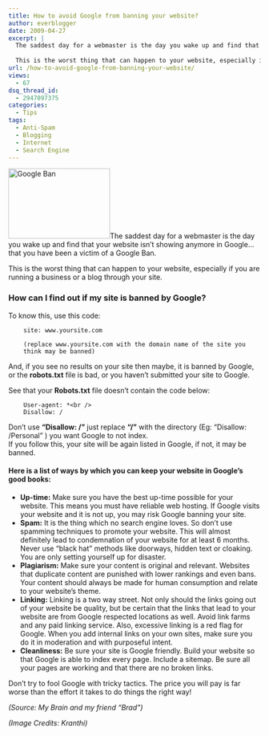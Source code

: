 ```yaml
---
title: How to avoid Google from banning your website?
author: everblogger
date: 2009-04-27
excerpt: |
  The saddest day for a webmaster is the day you wake up and find that your website isn’t showing anymore in Google... that you have been a victim of a Google Ban.
  
  This is the worst thing that can happen to your website, especially if you are running a business or a blog through your site.
url: /how-to-avoid-google-from-banning-your-website/
views:
  - 67
dsq_thread_id:
  - 2947097375
categories:
  - Tips
tags:
  - Anti-Spam
  - Blogging
  - Internet
  - Search Engine
---
```

<p style="text-align: left">
  <img class="size-full wp-image-6750 alignright" src="http://cdn.devilsworkshop.org/files/2009/04/untitled-2.jpg" alt="Google Ban" width="203" height="140" /><span>T</span>he saddest day for a webmaster is the day you wake up and find that your website isn’t showing anymore in Google&#8230; that you have been a victim of a Google Ban.
</p>

<p style="text-align: left">
  This is the worst thing that can happen to your website, especially if you are running a business or a blog through your site.
</p>

<h3 style="text-align: left">
  How can I find out if my site is banned by Google?
</h3>

<p style="text-align: left">
  To know this, use this code:
</p>

<p style="padding-left: 30px">
  <code>site: www.yoursite.com</code>
</p>

<p style="padding-left: 30px">
  <code>(replace www.yoursite.com with the domain name of the site you think may be banned) </code>
</p>

<p style="text-align: left">
  And, if you see no results on your site then maybe, it is banned by Google, or the <strong>robots.txt</strong> file is bad, or you haven&#8217;t submitted your site to Google.
</p>

<p style="text-align: left">
  See that your <strong>Robots.txt</strong> file doesn&#8217;t contain the code below:
</p>

<p style="text-align: left;padding-left: 30px">
  <code>User-agent: *&lt;br />
Disallow: /</code>
</p>

<p style="text-align: left">
  Don&#8217;t use <strong>&#8220;Disallow: /&#8221;</strong> just replace <strong> &#8220;/&#8221;</strong> with the directory (Eg: &#8220;Disallow: /Personal&#8221; ) you want Google to not index.<br /> If you follow this, your site will be again listed in Google, if not, it may be banned.
</p>

<h4 style="text-align: left">
  Here is a list of ways by which you can keep your website in Google’s good <strong>books:</strong>
</h4>

  * **Up-time:** Make sure you have the best up-time possible for your website. This means you must have reliable web hosting. If Google visits your website and it is not up, you may risk Google banning your site.
  * **Spam:** It is the thing which no search engine loves. So don&#8217;t use spamming techniques to promote your website. This will almost definitely lead to condemnation of your website for at least 6 months. Never use “black hat” methods like doorways, hidden text or cloaking. You are only setting yourself up for disaster.
  * **Plagiarism:** Make sure your content is original and relevant. Websites that duplicate content are punished with lower rankings and even bans. Your content should always be made for human consumption and relate to your website’s theme.
  * **Linking:** Linking is a two way street. Not only should the links going out of your website be quality, but be certain that the links that lead to your website are from Google respected locations as well. Avoid link farms and any paid linking service. Also, excessive linking is a red flag for Google. When you add internal links on your own sites, make sure you do it in moderation and with purposeful intent.
  * **Cleanliness:** Be sure your site is Google friendly. Build your website so that Google is able to index every page. Include a sitemap. Be sure all your pages are working and that there are no broken links.

Don’t try to fool Google with tricky tactics. The price you will pay is far worse than the effort it takes to do things the right way!



<p style="text-align: left">
  <em>(Source: </em><em>My Brain and my friend &#8220;Brad&#8221;)</em>
</p>

<p style="text-align: left">
  <em>(Image Credits: Kranthi)</em>
</p>
